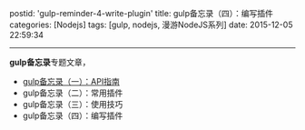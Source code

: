 postid: 'gulp-reminder-4-write-plugin'
title: gulp备忘录（四）：编写插件
categories: [Nodejs]
tags: [gulp, nodejs, 漫游NodeJS系列]
date: 2015-12-05 22:59:34

---

**gulp备忘录**专题文章，

- [gulp备忘录（一）：API指南](http://gejiawen.github.io/2015/12/05/gulp-reminder-1-api/)
- gulp备忘录（二）：常用插件
- gulp备忘录（三）：使用技巧
- gulp备忘录（四）：编写插件





